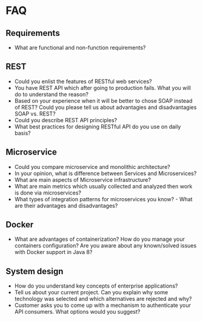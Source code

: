 # FAQ

## Requirements

- What are functional and non-function requirements?

## REST

- Could you enlist the features of RESTful web services?
- You have REST API which after going to production fails. What you will do to understand the reason?
- Based on your experience when it will be better to chose SOAP instead of REST? Could you please tell us about advantagies and disadvantagies SOAP vs. REST?
- Could you describe REST API principles?
- What best practices for designing RESTful API do you use on daily basis?

## Microservice

- Could you compare microservice and monolithic architecture?
- In your opinion, what is difference between Services and Microservices?
- What are main aspects of Microservice infrastructure?
- What are main metrics which usually collected and analyzed then work is done via microservices?
- What types of integration patterns for microservices you know? - What are their advantages and disadvantages?

## Docker

- What are advantages of containerization? How do you manage your containers configuration? Are you aware about any known/solved issues with Docker support in Java 8?

## System design

- How do you understand key concepts of enterprise applications?
- Tell us about your current project. Can you explain why some technology was selected and which alternatives are rejected and why?
- Customer asks you to come up with a mechanism to authenticate your API consumers. What options would you suggest?

